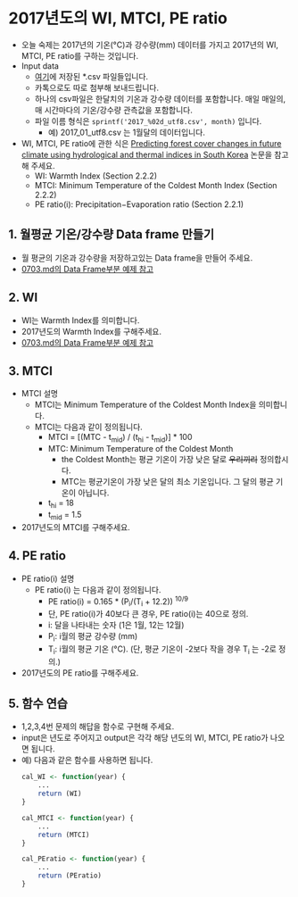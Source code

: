 # 2017년도의 WI, MTCI, PE ratio
- 오늘 숙제는 2017년의 기온(°C)과 강수량(mm) 데이터를 가지고 2017년의 WI, MTCI, PE ratio를 구하는 것입니다.
- Input data
    - [여기](https://github.com/haekyu/Jiyeon/tree/master/0703/2017-temp-prec/utf8)에 저장된 \*.csv 파일들입니다.
    - 카톡으로도 따로 첨부해 보내드립니다.
    - 하나의 csv파일은 한달치의 기온과 강수량 데이터를 포함합니다. 매일 매일의, 매 시간마다의 기온/강수량 관측값을 포함합니다.
    - 파일 이름 형식은 `sprintf('2017_%02d_utf8.csv', month)` 입니다.
        - 예) 2017_01_utf8.csv 는 1월달의 데이터입니다.
- WI, MTCI, PE ratio에 관한 식은 [Predicting forest cover changes in future climate using hydrological and thermal indices in South Korea](https://github.com/haekyu/Jiyeon/blob/master/0703/Predicting%20forest%20cover%20changes%20in%20future%20climate%20using%20hydrological%20and%20thermal%20indices%20in%20South%20Korea.pdf) 논문을 참고해 주세요.
    - WI: Warmth Index (Section 2.2.2)
    - MTCI: Minimum Temperature of the Coldest Month Index (Section 2.2.2)
    - PE ratio(i): Precipitation−Evaporation ratio (Section 2.2.1)

## 1. 월평균 기온/강수량 Data frame 만들기
- 월 평균의 기온과 강수량을 저장하고있는 Data frame을 만들어 주세요.
- [0703.md의 Data Frame부분 예제 참고](https://github.com/haekyu/Jiyeon/blob/master/0703/0703.md)

## 2. WI
- WI는 Warmth Index를 의미합니다.
- 2017년도의 Warmth Index를 구해주세요.
- [0703.md의 Data Frame부분 예제 참고](https://github.com/haekyu/Jiyeon/blob/master/0703/0703.md)

## 3. MTCI
- MTCI 설명
    - MTCI는 Minimum Temperature of the Coldest Month Index을 의미합니다.
    - MTCI는 다음과 같이 정의됩니다.
        - MTCI = [(MTC - t<sub>mid</sub>) / (t<sub>hi</sub> - t<sub>mid</sub>)] * 100
        - MTC: Minimum Temperature of the Coldest Month
            - the Coldest Month는 평균 기온이 가장 낮은 달로 ~~우리끼리~~ 정의합시다.
            - MTC는 평균기온이 가장 낮은 달의 최소 기온입니다. 그 달의 평균 기온이 아닙니다.
        - t<sub>hi</sub> = 18
        - t<sub>mid</sub> = 1.5
- 2017년도의 MTCI를 구해주세요.

## 4. PE ratio
- PE ratio(i) 설명
    - PE ratio(i) 는 다음과 같이 정의됩니다.
        - PE ratio(i) = 0.165 * (P<sub>i</sub>/(T<sub>i</sub> + 12.2)) <sup>10/9</sup>
        - 단, PE ratio(i)가 40보다 큰 경우, PE ratio(i)는 40으로 정의.
        - i: 달을 나타내는 숫자 (1은 1월, 12는 12월)
        - P<sub>i</sub>: i월의 평균 강수량 (mm)
        - T<sub>i</sub>: i월의 평균 기온 (°C). (단, 평균 기온이 -2보다 작을 경우 T<sub>i</sub> 는 -2로 정의.)
- 2017년도의 PE ratio를 구해주세요.

## 5. 함수 연습
- 1,2,3,4번 문제의 해답을 함수로 구현해 주세요.
- input은 년도로 주어지고 output은 각각 해당 년도의 WI, MTCI, PE ratio가 나오면 됩니다.
- 예) 다음과 같은 함수를 사용하면 됩니다.
    ```R
    cal_WI <- function(year) {
        ...
        return (WI)
    }

    cal_MTCI <- function(year) {
        ...
        return (MTCI)
    }

    cal_PEratio <- function(year) {
        ...
        return (PEratio)
    }

    ```

